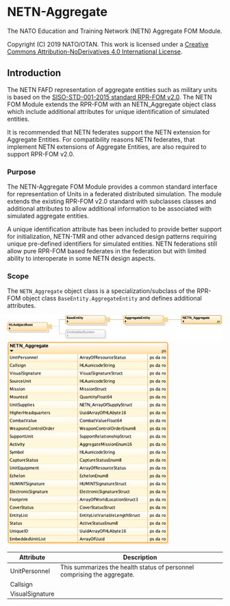 # NETN-Aggregate

The NATO Education and Training Network (NETN) Aggregate FOM Module.

Copyright (C) 2019 NATO/OTAN.
This work is licensed under a [Creative Commons Attribution-NoDerivatives 4.0 International License](LICENCE.md).

## Introduction

The NETN FAFD representation of aggregate entities such as military units is based on the [SISO-STD-001-2015 standard RPR-FOM v2.0](https://www.sisostds.org/). The NETN FOM Module extends the RPR-FOM with an NETN_Aggregate object class which include additional attributes for unique identification of simulated entities.

It is recommended that NETN federates support the NETN extension for Aggregate Entities. For compatibility reasons NETN federates, that implement NETN extensions of Aggregate Entities, are also required to support RPR-FOM v2.0.

### Purpose

The NETN-Aggregate FOM Module provides a common standard interface for representation of Units in a federated distributed simulation. The module extends the existing RPR-FOM v2.0 standard with subclasses classes and additional attributes to allow additional information to be associated with simulated aggregate entities.

A unique identification attribute has been included to provide better support for initialization, NETN-TMR and other advanced design patterns requiring unique pre-defined identifiers for simulated entities. NETN federations still allow pure RPR-FOM based federates in the federation but with limited ability to interoperate in some NETN design aspects. 

### Scope

The `NETN_Aggregate` object class is a specialization/subclass of the RPR-FOM object class `BaseEntity.AggregateEntity` and defines additional attributes.

<img src="./images/NETN-Aggregate Object Class Tree.png" />





<img src="./images/NETN-Aggregate.png" width="75%"/>

|Attribute|Description|
|---|---|
|UnitPersonnel|This summarizes the health status of personnel comprising the aggregate.|
|Callsign||
|VisualSignature||


